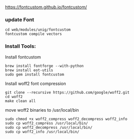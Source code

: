 https://fontcustom.github.io/fontcustom/


### update Font
```
cd web/modules/unig/fontcustom
fontcustom compile vectors
```


### Install Tools:

Install fontcustom
```
brew install fontforge --with-python
brew install eot-utils
sudo gem install fontcustom
```

Install woff2 font compression
```
git clone --recursive https://github.com/google/woff2.git
cd woff2
make clean all
```

move woff2 binaries to /usr/local/bin
```
sudo chmod +x woff2_compress woff2_decompress woff2_info
sudo cp woff2_compress /usr/local/bin/
sudo cp woff2_decompress /usr/local/bin/
sudo cp woff2_info /usr/local/bin/
```



